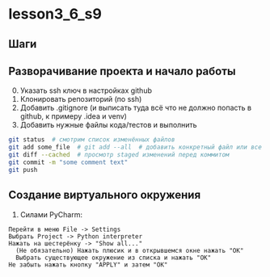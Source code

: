 # lesson3_6_s9


## Шаги

Разворачивание проекта и начало работы
---
0. Указать ssh ключ в настройках github
1. Клонировать репозиторий (по ssh)
2. Добавить .gitignore (и выписать туда всё что не должно попасть в github, к примеру .idea и venv)
3. Добавить нужные файлы кода/тестов и выполнить
```bash
git status  # смотрим список изменённых файлов
git add some_file  # git add --all  # добавить конкретный файл или все в коммит (staged)
git diff --cached  # просмотр staged изменений перед коммитом
git commit -m "some comment text"
git push
```

Создание виртуального окружения
---
1. Силами PyCharm:
```
Перейти в меню File -> Settings
Выбрать Project -> Python interpreter
Нажать на шестерёнку -> "Show all..."
  (Не обязательно) Нажать плюсик и в открывшемся окне нажать "ОК"
  Выбрать существующее окружение из списка и нажать "ОК"
Не забыть нажать кнопку "APPLY" и затем "OK"
```

